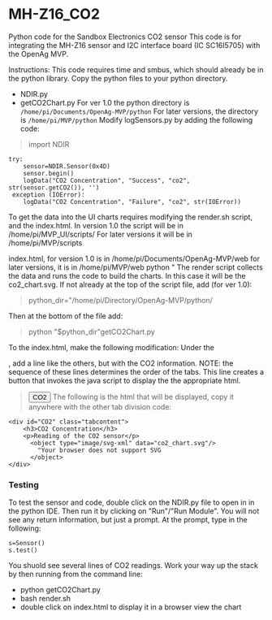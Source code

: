 # MH-Z16_CO2
Python code for the Sandbox Electronics CO2 sensor
This code is for integrating the MH-Z16 sensor and I2C interface board (IC SC16I5705) with the OpenAg MVP.

Instructions:
This code requires time and smbus, which should already be in the python library.
Copy the python files to your python directory.
  - NDIR.py
  - getCO2Chart.py
For ver 1.0 the python directory is `/home/pi/Documents/OpenAg-MVP/python`
For later versions, the directory is `/home/pi/MVP/python`
Modify logSensors.py by adding the following code:
> import NDIR
```
try:
    sensor=NDIR.Sensor(0x4D)
    sensor.begin()
    logData("CO2 Concentration", "Success", "co2", str(sensor.getCO2()), '')
 exception (IOError):
    logData("CO2 Concentration", "Failure", "co2", str(IOError))
```
To get the data into the UI charts requires modifying the render.sh script, and the index.html.
In version 1.0 the script will be in /home/pi/MVP_UI/scripts/
For later versions it will be in /home/pi/MVP/scripts

index.html, for version 1.0 is in /home/pi/Documents/OpenAg-MVP/web
for later versions, it is in /home/pi/MVP/web
python "
The render script collects the data and runs the code to build the charts.  In this case it will be the co2_chart.svg.
If not already at the top of the script file, add (for ver 1.0):

> python_dir="/home/pi/Directory/OpenAg-MVP/python/

Then at the bottom of the file add:

>python "$python_dir"getCO2Chart.py

To the index.html, make the following modification:
Under the <div class="tab">, add a line like the others, but with the CO2 information.  NOTE: the sequence of these lines determines the order of the tabs.  This line creates a button that invokes the java script to display the the appropriate html.
> <button class="tablinks" onclick="openTab(event, 'CO2')">CO2</button>
The following is the html that will be displayed, copy it anywhere with the other tab division code:
```
<div id="CO2" class="tabcontent">
    <h3>CO2 Concentration</h3>
    <p>Reading of the CO2 sensor</p>
      <object type="image/svg-xml" data="co2_chart.svg"/>
        "Your browser does not support SVG
      </object>
</div>
```

### Testing
To test the sensor and code, double click on the NDIR.py file to open in in the python IDE.  Then run it by clicking on "Run"/"Run Module".  You will not see any return information, but just a prompt.  At the prompt, type in the following:
```
s=Sensor()
s.test()
```
You shuold see several lines of CO2 readings.
Work your way up the stack by then running from the command line:
  - python getCO2Chart.py
  - bash render.sh
  - double click on index.html to display it in a browser view the chart
